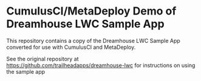# CumulusCI/MetaDeploy Demo of Dreamhouse LWC Sample App

This repository contains a copy of the Dreamhouse LWC Sample App converted for use with CumulusCI and MetaDeploy.

See the original repository at https://github.com/trailheadapps/dreamhouse-lwc for instructions on using the sample app